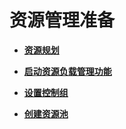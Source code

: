 # 资源管理准备

-   **[资源规划](资源规划.md)**  

-   **[启动资源负载管理功能](启动资源负载管理功能.md)**  

-   **[设置控制组](设置控制组.md)**  

-   **[创建资源池](创建资源池.md)**  


